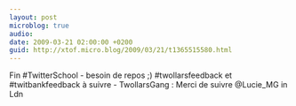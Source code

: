 ```yaml
---
layout: post
microblog: true
audio: 
date: 2009-03-21 02:00:00 +0200
guid: http://xtof.micro.blog/2009/03/21/t1365515580.html
---
```

Fin #TwitterSchool - besoin de repos ;) #twollarsfeedback et #twitbankfeedback à suivre - TwollarsGang : Merci de suivre @Lucie_MG in Ldn
